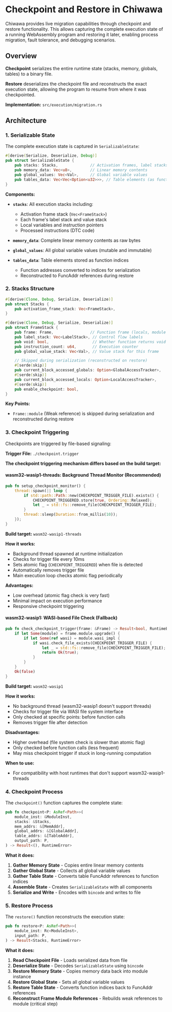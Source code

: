 # Checkpoint and Restore in Chiwawa

Chiwawa provides live migration capabilities through checkpoint and restore functionality. This allows capturing the complete execution state of a running WebAssembly program and restoring it later, enabling process migration, fault tolerance, and debugging scenarios.

## Overview

**Checkpoint** serializes the entire runtime state (stacks, memory, globals, tables) to a binary file.

**Restore** deserializes the checkpoint file and reconstructs the exact execution state, allowing the program to resume from where it was checkpointed.

**Implementation:** `src/execution/migration.rs`

## Architecture

### 1. Serializable State

The complete execution state is captured in `SerializableState`:

```rust
#[derive(Serialize, Deserialize, Debug)]
pub struct SerializableState {
    pub stacks: Stacks,              // Activation frames, label stacks, value stacks
    pub memory_data: Vec<u8>,        // Linear memory contents
    pub global_values: Vec<Val>,     // Global variable values
    pub tables_data: Vec<Vec<Option<u32>>>, // Table elements (as function indices)
}
```

**Components:**

- **`stacks`**: All execution stacks including:
  - Activation frame stack (`Vec<FrameStack>`)
  - Each frame's label stack and value stack
  - Local variables and instruction pointers
  - Processed instructions (DTC code)

- **`memory_data`**: Complete linear memory contents as raw bytes

- **`global_values`**: All global variable values (mutable and immutable)

- **`tables_data`**: Table elements stored as function indices
  - Function addresses converted to indices for serialization
  - Reconstructed to FuncAddr references during restore

### 2. Stacks Structure

```rust
#[derive(Clone, Debug, Serialize, Deserialize)]
pub struct Stacks {
    pub activation_frame_stack: Vec<FrameStack>,
}

#[derive(Clone, Debug, Serialize, Deserialize)]
pub struct FrameStack {
    pub frame: Frame,                // Function frame (locals, module ref)
    pub label_stack: Vec<LabelStack>, // Control flow labels
    pub void: bool,                   // Whether function returns void
    pub instruction_count: u64,       // Execution counter
    pub global_value_stack: Vec<Val>, // Value stack for this frame

    // Skipped during serialization (reconstructed on restore)
    #[serde(skip)]
    pub current_block_accessed_globals: Option<GlobalAccessTracker>,
    #[serde(skip)]
    pub current_block_accessed_locals: Option<LocalAccessTracker>,
    #[serde(skip)]
    pub enable_checkpoint: bool,
}
```

**Key Points:**

- `Frame::module` (Weak reference) is skipped during serialization and reconstructed during restore

### 3. Checkpoint Triggering

Checkpoints are triggered by file-based signaling:

**Trigger File:** `./checkpoint.trigger`

**The checkpoint triggering mechanism differs based on the build target:**

#### wasm32-wasip1-threads: Background Thread Monitor (Recommended)
```rust
pub fn setup_checkpoint_monitor() {
    thread::spawn(|| loop {
        if std::path::Path::new(CHECKPOINT_TRIGGER_FILE).exists() {
            CHECKPOINT_TRIGGERED.store(true, Ordering::Relaxed);
            let _ = std::fs::remove_file(CHECKPOINT_TRIGGER_FILE);
        }
        thread::sleep(Duration::from_millis(10));
    });
}
```

**Build target:** `wasm32-wasip1-threads`

**How it works:**
- Background thread spawned at runtime initialization
- Checks for trigger file every 10ms
- Sets atomic flag (`CHECKPOINT_TRIGGERED`) when file is detected
- Automatically removes trigger file
- Main execution loop checks atomic flag periodically

**Advantages:**
- Low overhead (atomic flag check is very fast)
- Minimal impact on execution performance
- Responsive checkpoint triggering

#### wasm32-wasip1: WASI-based File Check (Fallback)
```rust
pub fn check_checkpoint_trigger(frame: &Frame) -> Result<bool, RuntimeError> {
    if let Some(module) = frame.module.upgrade() {
        if let Some(ref wasi) = module.wasi_impl {
            if wasi.check_file_exists(CHECKPOINT_TRIGGER_FILE) {
                let _ = std::fs::remove_file(CHECKPOINT_TRIGGER_FILE);
                return Ok(true);
            }
        }
    }
    Ok(false)
}
```

**Build target:** `wasm32-wasip1`

**How it works:**
- No background thread (wasm32-wasip1 doesn't support threads)
- Checks for trigger file via WASI file system interface
- Only checked at specific points: before function calls
- Removes trigger file after detection

**Disadvantages:**
- Higher overhead (file system check is slower than atomic flag)
- Only checked before function calls (less frequent)
- May miss checkpoint trigger if stuck in long-running computation

**When to use:**
- For compatibility with host runtimes that don't support wasm32-wasip1-threads

### 4. Checkpoint Process

The `checkpoint()` function captures the complete state:

```rust
pub fn checkpoint<P: AsRef<Path>>(
    module_inst: &ModuleInst,
    stacks: &Stacks,
    mem_addrs: &[MemAddr],
    global_addrs: &[GlobalAddr],
    table_addrs: &[TableAddr],
    output_path: P,
) -> Result<(), RuntimeError>
```

**What it does:**

1. **Gather Memory State** - Copies entire linear memory contents
2. **Gather Global State** - Collects all global variable values
3. **Gather Table State** - Converts table FuncAddr references to function indices
4. **Assemble State** - Creates `SerializableState` with all components
5. **Serialize and Write** - Encodes with `bincode` and writes to file

### 5. Restore Process

The `restore()` function reconstructs the execution state:

```rust
pub fn restore<P: AsRef<Path>>(
    module_inst: Rc<ModuleInst>,
    input_path: P,
) -> Result<Stacks, RuntimeError>
```

**What it does:**

1. **Read Checkpoint File** - Loads serialized data from file
2. **Deserialize State** - Decodes `SerializableState` using `bincode`
3. **Restore Memory State** - Copies memory data back into module instance
4. **Restore Global State** - Sets all global variable values
5. **Restore Table State** - Converts function indices back to FuncAddr references
6. **Reconstruct Frame Module References** - Rebuilds weak references to module (critical step)